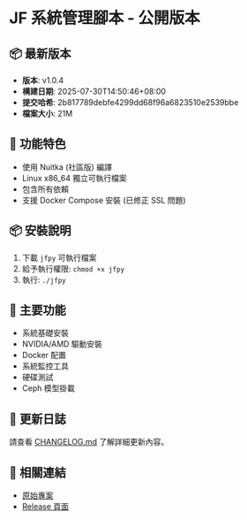 # JF 系統管理腳本 - 公開版本

## 📦 最新版本
- **版本**: v1.0.4
- **構建日期**: 2025-07-30T14:50:46+08:00
- **提交哈希**: 2b817789debfe4299dd68f96a6823510e2539bbe
- **檔案大小**: 21M

## 🚀 功能特色
- 使用 Nuitka (社區版) 編譯
- Linux x86_64 獨立可執行檔案
- 包含所有依賴
- 支援 Docker Compose 安裝 (已修正 SSL 問題)

## 📦 安裝說明
1. 下載 `jfpy` 可執行檔案
2. 給予執行權限: `chmod +x jfpy`
3. 執行: `./jfpy`

## 🎯 主要功能
- 系統基礎安裝
- NVIDIA/AMD 驅動安裝
- Docker 配置
- 系統監控工具
- 硬碟測試
- Ceph 模型掛載

## 📝 更新日誌
請查看 [CHANGELOG.md](https://github.com/jfphi/jfpy/blob/main/CHANGELOG.md) 了解詳細更新內容。

## 🔗 相關連結
- [原始專案](https://github.com/jfphi/jfpy)
- [Release 頁面](https://github.com/jfphi/jfpy/releases)
